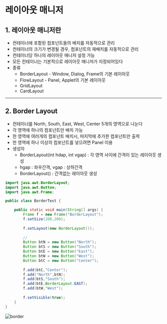 # 레이아웃 매니저
## 1. 레이아웃 매니저란
- 컨테이너에 포함된 컴포넌트들의 배치를 자동적으로 관리
- 컨테이너의 크기가 변경될 경우, 컴포넌트의 재배치를 자동적으로 관리
- 컨테이너당 하나의 레이아웃 매니저 설정 가능
- 모든 컨테이너는 기본적으로 레이아웃 매니저가 지정되어있다
- 종류
  - BorderLayout - Window, Dialog, Frame의 기본 레이아웃
  - FlowLayout - Panel, Applet의 기본 레이아웃
  - GridLayout
  - CardLayout   

***

## 2. Border Layout
- 컨테이너를 North, South, East, West, Center 5개의 영역으로 나눈다
- 각 영역에 하나의 컴포넌트만 배치 가능
- 한 영역에 여러개의 컴포넌트 배치시, 마지막에 추가한 컴포넌트만 출력
- 한 영역에 하나 이상의 컴포넌트를 넣으려면 Panel 이용
- 생성자
  - BorderLayout(int hdap, int vgap) : 각 영역 사이에 간격이 있는 레이아웃 생성
  - hgap : 좌우간격, vgap : 상하간격
  - BorderLayout() : 간격없는 레이아웃 생성   

```java
import java.awt.BorderLayout;
import java.awt.Button;
import java.awt.Frame;

public class BorderTest {

	public static void main(String[] args) {
		Frame f = new Frame("BorderLayout");
		f.setSize(200,200);
		
		f.setLayout(new BorderLayout());
		
		//
		Button btN = new Button("North");
		Button btS = new Button("South");
		Button btE = new Button("East");
		Button btW = new Button("West");
		Button btC = new Button("Center");
		
		f.add(btC,"Center");
		f.add("North",btN);
		f.add(btS,"South");
		f.add(btE,BorderLayout.EAST);
		f.add(btW,"West");
		
		f.setVisible(true);
	}
}
```
![border](https://user-images.githubusercontent.com/99188096/161694335-374c326e-d50e-44ca-8333-ed34b35e905c.PNG)
